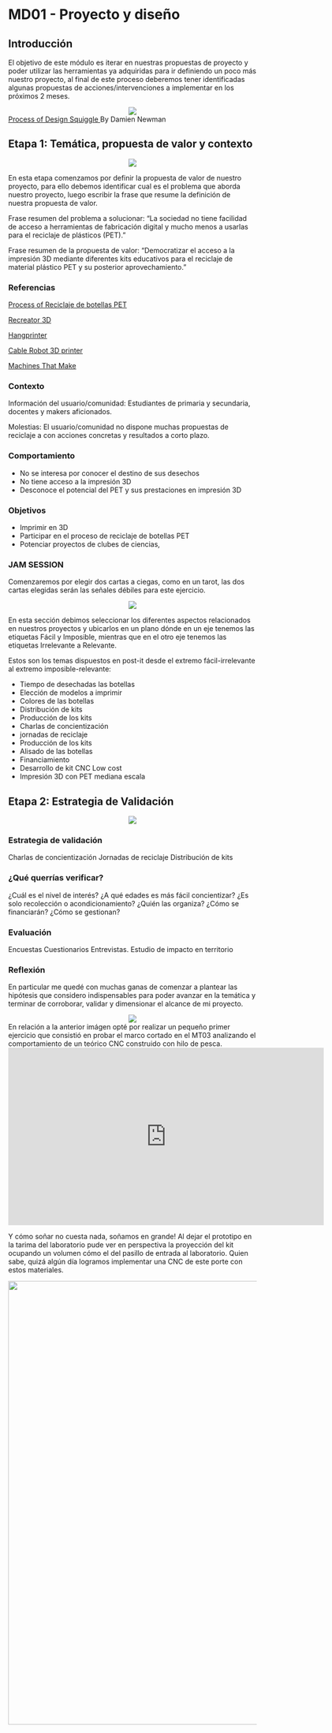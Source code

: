 # MD01 - Proyecto y diseño 

## Introducción 

El objetivo de este módulo es iterar en nuestras propuestas de proyecto y poder utilizar las herramientas ya adquiridas para ir definiendo un poco más nuestro proyecto, al final de este proceso deberemos tener identificadas algunas propuestas de acciones/intervenciones a implementar en los próximos 2 meses.

<div align="center"><img src="https://i0.wp.com/thedesignsquiggle.com/wp-content/uploads/2023/11/squiggle-labels-outline.png?resize=1002%2C539&ssl=1"></div>
<A HREF="https://www.sitra.fi/en/articles/what-is-a-weak-signal/#:~:text=A%20weak%20signal%20is%20an%20existing%20thing%20or%20phenomenon%20that,event%20that%20describes%20the%20subject">Process of Design Squiggle </A> By Damien Newman 



## Etapa 1: Temática, propuesta de valor y contexto


<div align="center"><img src="https://github.com/wwwteo/mateo_olivera/raw/main/docs/images/MD02/propuestadevalor.png"></div>

En esta etapa comenzamos por definir la propuesta de valor de nuestro proyecto, para ello debemos identificar cual es el problema que aborda nuestro proyecto, luego escribir la frase que resume la definición de nuestra propuesta de valor.

Frase resumen del problema a solucionar: “La sociedad no tiene facilidad de acceso a herramientas de fabricación digital y mucho menos a usarlas para el reciclaje de plásticos (PET).”

Frase resumen de la propuesta de valor: “Democratizar el acceso a la impresión 3D mediante diferentes kits educativos para el reciclaje de material plástico PET y su posterior aprovechamiento.”

### Referencias


 <A HREF="https://www.youtube.com/shorts/KIaS6-DAISU">Process of Reciclaje de botellas PET </A>

 <A HREF="http://recreator3d.com/">Recreator 3D 
</A>

<A HREF="https://www.hangprinter.org/">Hangprinter
</A>

<A HREF="https://www.youtube.com/watch?v=rmYH90UypZY">Cable Robot 3D printer
</A>
  
<A HREF="https://mtm.cba.mit.edu/ ">Machines That Make
</A>
 

### Contexto

Información del usuario/comunidad: Estudiantes de primaria y secundaria, docentes y makers aficionados.

Molestias: El usuario/comunidad no dispone muchas propuestas de reciclaje a
con acciones concretas y resultados a corto plazo.

### Comportamiento

- No se interesa por conocer el destino de sus desechos
- No tiene acceso a la impresión 3D
- Desconoce el potencial del PET y sus prestaciones en impresión 3D

### Objetivos 

- Imprimir en 3D
- Participar en el proceso de reciclaje de botellas PET
- Potenciar proyectos de clubes de ciencias,


### JAM SESSION         
Comenzaremos por elegir dos cartas a ciegas, como en un tarot, las dos cartas elegidas serán las señales débiles para este ejercicio.
<div align="center"><img src="https://github.com/wwwteo/mateo_olivera/raw/main/docs/images/MD02/jam.png"></div>

En esta sección debimos seleccionar los diferentes aspectos relacionados en nuestros proyectos y ubicarlos en un plano dónde en un eje tenemos las etiquetas Fácil y Imposible, mientras que en el otro eje tenemos las etiquetas Irrelevante a Relevante.

Estos son los temas dispuestos en post-it desde el extremo fácil-irrelevante al extremo imposible-relevante:

- Tiempo de desechadas las botellas
- Elección de modelos a imprimir 
- Colores de las botellas
- Distribución de kits
- Producción de los kits 
- Charlas de concientización 
- jornadas de reciclaje 
- Producción de los kits 
- Alisado de las botellas 
- Financiamiento
- Desarrollo de kit CNC Low cost
- Impresión 3D con PET mediana escala 


## Etapa 2: Estrategia de Validación 

<div align="center"><img src="https://github.com/wwwteo/mateo_olivera/raw/main/docs/images/MD02/validacion.png"></div>

### Estrategia de validación 

Charlas de concientización 
Jornadas de reciclaje
Distribución de kits

### ¿Qué querrías verificar? 

¿Cuál es el nivel de interés? 
¿A qué edades es más fácil concientizar? 
¿Es solo recolección o acondicionamiento? 
¿Quién las organiza? 
¿Cómo se financiarán?
¿Cómo se gestionan?

### Evaluación 

Encuestas
Cuestionarios 
Entrevistas.
Estudio de impacto en territorio 

### Reflexión

En particular me quedé con muchas ganas de comenzar a plantear las hipótesis que considero indispensables para poder avanzar en la temática y terminar de corroborar, validar y dimensionar el alcance de mi proyecto. 
<div align="center"><img src="https://github.com/wwwteo/mateo_olivera/raw/main/docs/images/MD02/slide.png"></div>
En relación a la anterior imágen opté por realizar un pequeño primer ejercicio que consistió en probar el marco cortado en el MT03 analizando el comportamiento de un teórico CNC construido con hilo de pesca.  

<div align="center"><iframe width="640" height="360" src="https://www.youtube.com/embed/VzAA-fOceEM" title="Análisis del comportamiento de un teórico CNC construido con hilo de pesca" frameborder="0" allow="accelerometer; autoplay; clipboard-write; encrypted-media; gyroscope; picture-in-picture; web-share" referrerpolicy="strict-origin-when-cross-origin" allowfullscreen></iframe></div>


Y cómo soñar no cuesta nada, soñamos en grande! Al dejar el prototipo en la tarima del laboratorio pude ver en perspectiva la proyección del kit ocupando un volumen cómo el del pasillo de entrada al laboratorio. Quien sabe, quizá algún día logramos implementar una CNC de este porte con estos materiales. 

<div align="center"><img src="https://github.com/wwwteo/mateo_olivera/raw/main/docs/images/MD02/perspectiva.png" width="1200" height="900" ></div>